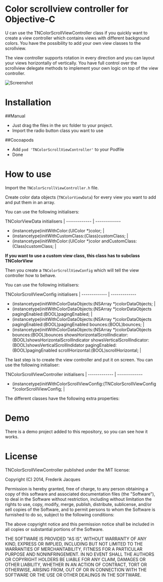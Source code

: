 Color scrollview controller for Objective-C
=========================

U can use the TNColorScrollViewController class if you quickly want to create a view controller which contains views with different background colors.  You have the possibility to add your own view classes to the scrollview.

The view controller supports rotation in every direction and you can layout your views horizontally of vertically.
You have full control over the scrollview delegate methods to implement your own logic on top of the view controller.


![Screenshot](http://cl.ly/XGuR/Screen%20Recording%202014-08-29%20at%2012.26%20pm.gif)

Installation
=============

##Manual
* Just drag the files in the src folder to your project.
* Import the radio button class you want to use

##Cocoapods
* Add ``` pod 'TNColorScrollViewController' ``` to your Podfile
* Done

How to use
==========

Import the ```TNColorScrollViewController.h``` file.

Create color data objects (``` TNColorViewData ```) for every view you want to add and put them in an array.

You can use the following initialisers:

TNColorViewData initialisers  |
 ------------- | ------------- 
- (instancetype)initWithColor:(UIColor *)color; |
- (instancetype)initWithCustomClass:(Class)customClass; |
- (instancetype)initWithColor:(UIColor *)color andCustomClass:(Class)customClass; |

**If you want to use a custom view class, this class has to subclass TNColorView**

Then you create a ``` TNColorScrollViewConfig ``` which will tell the view controller how to behave. 

You can use the following initialisers:

TNColorScrollViewConfig initialisers  |
 ------------- | ------------- 
- (instancetype)initWithColorDataObjects:(NSArray *)colorDataObjects; |
- (instancetype)initWithColorDataObjects:(NSArray *)colorDataObjects pagingEnabled:(BOOL)pagingEnabled; |
- (instancetype)initWithColorDataObjects:(NSArray *)colorDataObjects pagingEnabled:(BOOL)pagingEnabled bounces:(BOOL)bounces; |
- (instancetype)initWithColorDataObjects:(NSArray *)colorDataObjects bounces:(BOOL)bounces showsHorizontalScrollIndicator:(BOOL)showsHorizontalScrollIndicator showsVerticalScrollIndicator:(BOOL)showsVerticalScrollIndidator pagingEnabled:(BOOL)pagingEnabled scrollHorizontal:(BOOL)scrollHorizontal; |

The last step is to create the view controller and put it on screen.  You can use the following initialiser:

TNColorScrollViewController initialisers  |
 ------------- | ------------- 
- (instancetype)initWithColorScrollViewConfig:(TNColorScrollViewConfig *)colorScrollViewConfig; |

The different classes have the following extra properties:

Demo
=====
There is a demo project added to this repository, so you can see how it works.

License
=======
TNColorScrollViewController published under the MIT license:

Copyright (C) 2014, Frederik Jacques

Permission is hereby granted, free of charge, to any person obtaining a copy of this software and associated documentation files (the "Software"), to deal in the Software without restriction, including without limitation the rights to use, copy, modify, merge, publish, distribute, sublicense, and/or sell copies of the Software, and to permit persons to whom the Software is furnished to do so, subject to the following conditions:

The above copyright notice and this permission notice shall be included in all copies or substantial portions of the Software.

THE SOFTWARE IS PROVIDED "AS IS", WITHOUT WARRANTY OF ANY KIND, EXPRESS OR IMPLIED, INCLUDING BUT NOT LIMITED TO THE WARRANTIES OF MERCHANTABILITY, FITNESS FOR A PARTICULAR PURPOSE AND NONINFRINGEMENT. IN NO EVENT SHALL THE AUTHORS OR COPYRIGHT HOLDERS BE LIABLE FOR ANY CLAIM, DAMAGES OR OTHER LIABILITY, WHETHER IN AN ACTION OF CONTRACT, TORT OR OTHERWISE, ARISING FROM, OUT OF OR IN CONNECTION WITH THE SOFTWARE OR THE USE OR OTHER DEALINGS IN THE SOFTWARE. 